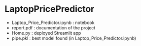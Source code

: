 # LaptopPricePredictor
* Laptop_Price_Predictor.ipynb : notebook
* report.pdf : documentation of the project
* Home.py : deployed Streamlit app
* pipe.pkl : best model found (in Laptop_Price_Predictor.ipynb)
